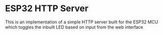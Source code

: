 # ESP32 HTTP Server

This is an implementation of a simple HTTP server built for the ESP32 MCU which toggles the inbuilt LED based on input from the web interface
